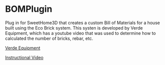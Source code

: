 # BOMPlugin
Plug in for SweetHome3D that creates a custom Bill of Materials for a house built using the Eco Brick system.
This systen is developed by Verde Equipment, which has a youtube video that was used to determine how to calculated the number of bricks, rebar, etc.

[Verde Equipment](https://verdeequipamentos.com.br/2020/08/28/planta-de-casa-de-tijolo-ecologico-e-custo)

[Instructional Video](https://www.youtube.com/watch?v=kNQC8vUN4VI)


